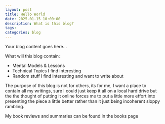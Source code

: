 ```yaml
---  
layout: post   
title: Hello World  
date: 2025-01-15 10:00:00  
description: What is this blog?  
tags:    
categories: blog  
---  
```

  
Your blog content goes here...

What will this blog contain:
- Mental Models & Lessons
- Technical Topics I find interesting
- Random stuff I find interesting and want to write about

The purpose of this blog is not for others, its for me, I want a place to contain all my writings, sure I could just keep it all on a local hard drive but the the thought of putting it online forces me to put a little more effort into presenting the piece a little better rather than it just being incoherent sloppy rambling. 

My book reviews and summaries can be found in the books page
